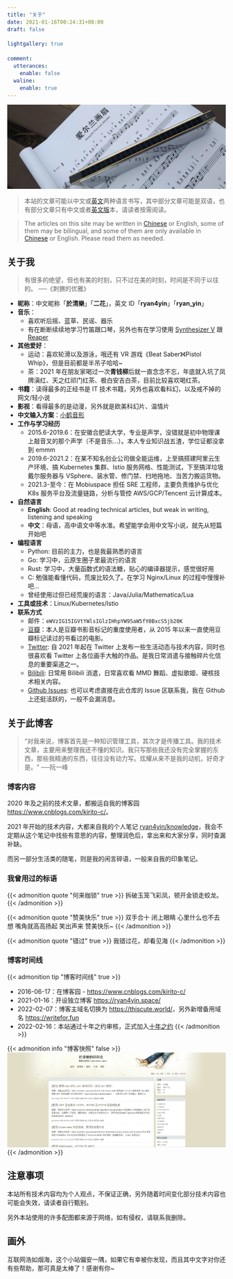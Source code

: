 ```yaml
---
title: "关于"
date: 2021-01-16T00:24:31+08:00
draft: false

lightgallery: true

comment:
  utterances:
    enable: false
  waline:
    enable: true
---
```


![口琴](harmonica.webp)

>本站的文章可能以中文或[英文](https://thiscute.world/en/)两种语言书写，其中部分文章可能是双语，也有部分文章只有中文或者[英文版](https://thiscute.world/en/)本，请读者按需阅读。

>The articles on this site may be written in [Chinese](https://thiscute.world/zh-cn/) or English, some of them may be bilingual, and some of them are only available in [Chinese](https://thiscute.world/zh-cn/) or English. Please read them as needed.

## 关于我

>有很多的绝望，但也有美的时刻，只不过在美的时刻，时间是不同于以往的。 ──《刺猬的优雅》

- **昵称**：中文昵称「**於清樂**」「**二花**」，英文 ID「**ryan4yin**」「**ryan_yin**」
- **音乐**：
  - 喜欢听后摇、蓝草、民谣、器乐
  - 有在断断续续地学习竹笛跟口琴，另外也有在学习使用 [Synthesizer V](https://dreamtonics.com/en/synthesizerv/) 跟 [Reaper](https://www.reaper.fm)
- **其他爱好**：
  - 运动：喜欢轮滑以及游泳，哦还有 VR 游戏《Beat Saber》《Pistol Whip》，但是目前都是半吊子哈哈~
  - 茶：2021 年在朋友家喝过一次**青钱柳**后就一直念念不忘，年底就入坑了凤牌滇红、天之红祁门红茶、极白安吉白茶，目前比较喜欢喝红茶。
- **书籍**：读得最多的正经书是 IT 技术书籍，另外也喜欢看科幻，以及戒不掉的网文/轻小说
- **影视**：看得最多的是动漫，另外就是欧美科幻片、温情片
- **中文输入方案**：[小鹤音形](https://flypy.com/)
- **工作与学习经历**
  - 2015.6-2019.6：在安徽合肥读大学，专业是声学，没错就是初中物理课上敲音叉的那个声学（不是音乐...）。本人专业知识战五渣，学位证都没拿到 emmm
  - 2019.6-2021.2：在某不知名创业公司做全能运维，上至搞搭建阿里云生产环境、搞 Kubernetes 集群、Istio 服务网格、性能测试，下至搞洋垃圾戴尔服务器与 VSphere、装水管、修门禁、扫地拖地、当苦力搬运货物。
  - 2021.3-至今：在 Mobiuspace 担任 SRE 工程师，主要负责维护与优化 K8s 服务平台及流量链路，分析与管控 AWS/GCP/Tencent 云计算成本。
- **自然语言**
  - **English**: Good at reading technical articles, but weak in writing, listening and speaking
  - **中文**：母语，高中语文中等水准。希望能学会用中文写小说，就先从短篇开始吧
- **编程语言**
  - Python: 目前的主力，也是我最熟悉的语言
  - Go: 学习中，云原生圈子里最流行的语言
  - Rust: 学习中，大量函数式的语法糖，贴心的编译器提示，感觉很好用
  - C: 勉强能看懂代码，荒废比较久了。在学习 Nginx/Linux 的过程中慢慢补吧...
  - 曾经使用过但已经荒废的语言：Java/Julia/Mathematica/Lua
- **工具或技术**：Linux/Kubernetes/Istio
- **联系方式**
  - 邮件：`eWVzIG15IGVtYWlsIGlzIHhpYW95aW5fY0BxcS5jb20K`
  - [豆瓣](https://www.douban.com/people/kirito_c)：本人是豆瓣书影音标记的重度使用者，从 2015 年以来一直使用豆瓣标记读过的书看过的电影。
  - [Twitter](https://twitter.com/ryan4yin): 自 2021 年起在 Twitter 上发布一些生活动态与技术内容，同时也很喜欢看 Twitter 上各位画手大触的作品。是我日常消遣与接触碎片化信息的重要渠道之一。
  - [Bilibili](https://space.bilibili.com/12278805): 日常用 Bilibili 消遣，日常喜欢看 MMD 舞蹈、虚拟歌姬、硬核技术相关内容。
  - [Github Issues](https://github.com/ryan4yin/thiscute.world/issues): 也可以考虑直接在此仓库的 Issue 区联系我，我在 Github 上还挺活跃的，一般不会漏消息。

## 关于此博客

>“对我来说，博客首先是一种知识管理工具，其次才是传播工具。我的技术文章，主要用来整理我还不懂的知识。我只写那些我还没有完全掌握的东西，那些我精通的东西，往往没有动力写。炫耀从来不是我的动机，好奇才是。"   ──阮一峰

### 博客内容

2020 年及之前的技术文章，都搬运自我的博客园 <https://www.cnblogs.com/kirito-c/>。

2021 年开始的技术内容，大都来自我的个人笔记 [ryan4yin/knowledge](https://github.com/ryan4yin/knowledge)，我会不定期从这个笔记中找些有意思的内容，整理润色后，拿出来和大家分享，同时查漏补缺。

而另一部分生活类的随笔，则是我的闲言碎语，一般来自我的印象笔记。

### 我曾用过的标语

{{< admonition quote "何来枷锁" true >}}
拆破玉笼飞彩凤，顿开金锁走蛟龙。
{{< /admonition >}}

{{< admonition quote "赞美快乐" true >}}
双手合十 闭上眼睛 心里什么也不去想 嘴角就高高扬起 笑出声来 赞美快乐~
{{< /admonition >}}

{{< admonition quote "错过" true >}}
我错过花，却看见海
{{< /admonition >}}

### 博客时间线

{{< admonition tip "博客时间线" true >}}
- 2016-06-17：在博客园 - <https://www.cnblogs.com/kirito-c/>
- 2021-01-16：开设独立博客 <https://ryan4yin.space/>
- 2022-02-07：博客主域名切换为 <https://thiscute.world/>，另外新增备用域名 <https://writefor.fun>
- 2022-02-16：本站通过十年之约审核，正式加入[十年之约](https://foreverblog.cn/)
{{< /admonition >}}

{{< admonition info "博客快照" false >}}
![](/images/about/cnblog-2020-01-21.webp "博客园快照")
{{< /admonition >}}

## 注意事项

本站所有技术内容均为个人观点，不保证正确，另外随着时间变化部分技术内容也可能会失效，请读者自行甄别。

另外本站使用的许多配图都来源于网络，如有侵权，请联系我删除。

## 画外

互联网浩如烟海，这个小站偏安一隅，如果它有幸被你发现，而且其中文字对你还有些帮助，那可真是太棒了！感谢有你~

